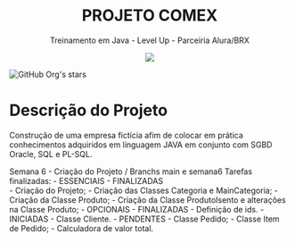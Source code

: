 <h1 align="center"> PROJETO COMEX </h1>

<p align="center">Treinamento em Java - Level Up - Parceiria Alura/BRX</p>

<p align="center">
<img src="http://img.shields.io/static/v1?label=STATUS&message=EM%20DESENVOLVIMENTO&color=GREEN&style=for-the-badge"/>
</p>

![GitHub Org's stars](https://img.shields.io/github/stars/leandro-molinari?style=social)

<h1>Descrição do Projeto</h1>

Construção de uma empresa fictícia afim de colocar em prática conhecimentos adquiridos em linguagem JAVA em conjunto com SGBD Oracle, SQL e PL-SQL.

Semana 6 - Criação do Projeto / Branchs main e semana6
  Tarefas finalizadas:
    - ESSENCIAIS
      - FINALIZADAS    
        - Criação do Projeto;
        - Criação das Classes Categoria e MainCategoria;
        - Criação da Classe Produto;
        - Criação da Classe ProdutoIsento e alterações na Classe Produto;
    - OPCIONAIS
        - FINALIZADAS
          - Definição de ids.
        - INICIADAS
          - Classe Cliente.
        - PENDENTES
          - Classe Pedido;
          - Classe Item de Pedido;
          - Calculadora de valor total.
      
